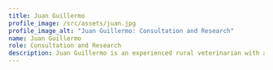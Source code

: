 ```yaml
---
title: Juan Guillermo
profile_image: /src/assets/juan.jpg
profile_image_alt: "Juan Guillermo: Consultation and Research"
name: Juan Guillermo
role: Consultation and Research
description: Juan Guillermo is an experienced rural veterinarian with a Master's in Agricultural Ecology. He was also a popular university lecturer and project consultant in both fields. Juan Guillermo dedicated much of his life to studying tropical ecosystems and ecological and sustainable agriculture practices, including soil recovery methods. He is an inexhaustible source of information for examples, experiences, and advice that make our work easier. In his free time, he reads, cares for animals, and cultivates microorganisms from wild forests' fertile upper soil layers as organic fertilizer.
---
```

